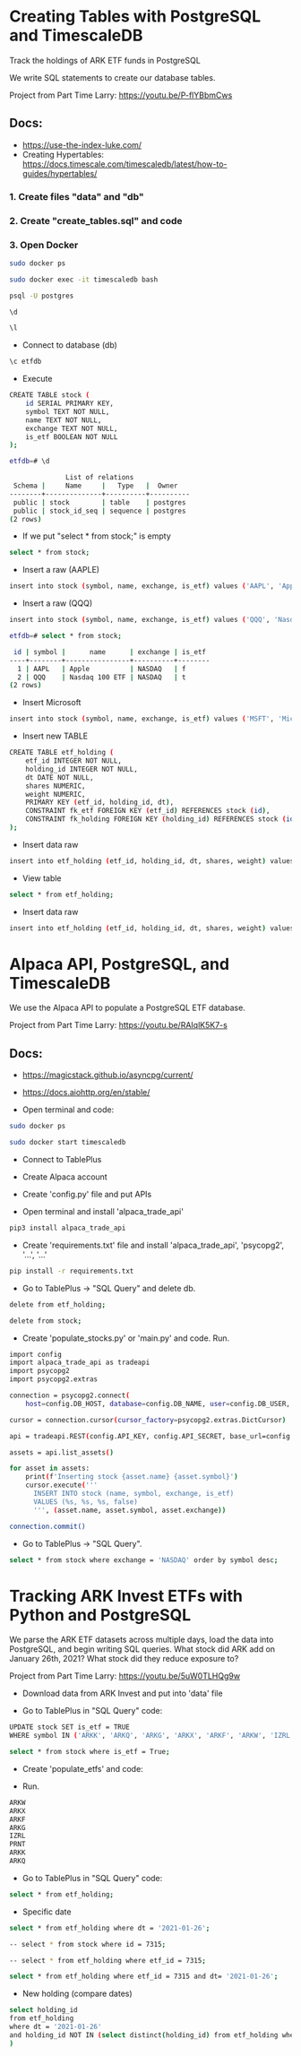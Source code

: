 # Creating Tables with PostgreSQL and TimescaleDB

Track the holdings of ARK ETF funds in PostgreSQL

We write SQL statements to create our database tables.

Project from Part Time Larry: https://youtu.be/P-flYBbmCws

## Docs:

- https://use-the-index-luke.com/
- Creating Hypertables: https://docs.timescale.com/timescaledb/latest/how-to-guides/hypertables/

### 1. Create files "data" and "db"

### 2. Create "create_tables.sql" and code

### 3. Open Docker

```bash
sudo docker ps
```

```bash
sudo docker exec -it timescaledb bash
```

```bash
psql -U postgres
```

```bash
\d
```

```bash
\l
```

- Connect to database (db)

```bash
\c etfdb
```

- Execute

```bash
CREATE TABLE stock (
    id SERIAL PRIMARY KEY,
    symbol TEXT NOT NULL,
    name TEXT NOT NULL,
    exchange TEXT NOT NULL,
    is_etf BOOLEAN NOT NULL
);
```

```bash
etfdb=# \d

              List of relations
 Schema |     Name     |   Type   |  Owner
--------+--------------+----------+----------
 public | stock        | table    | postgres
 public | stock_id_seq | sequence | postgres
(2 rows)
```

- If we put "select \* from stock;" is empty

```bash
select * from stock;
```

- Insert a raw (AAPLE)

```bash
insert into stock (symbol, name, exchange, is_etf) values ('AAPL', 'Apple', 'NASDAQ', false);
```

- Insert a raw (QQQ)

```bash
insert into stock (symbol, name, exchange, is_etf) values ('QQQ', 'Nasdaq 100 ETF', 'NASDAQ', true);
```

```bash
etfdb=# select * from stock;

 id | symbol |      name      | exchange | is_etf
----+--------+----------------+----------+--------
  1 | AAPL   | Apple          | NASDAQ   | f
  2 | QQQ    | Nasdaq 100 ETF | NASDAQ   | t
(2 rows)
```

- Insert Microsoft

```bash
insert into stock (symbol, name, exchange, is_etf) values ('MSFT', 'Microsoft', 'NASDAQ', false);
```

- Insert new TABLE

```bash
CREATE TABLE etf_holding (
    etf_id INTEGER NOT NULL,
    holding_id INTEGER NOT NULL,
    dt DATE NOT NULL,
    shares NUMERIC,
    weight NUMERIC,
    PRIMARY KEY (etf_id, holding_id, dt),
    CONSTRAINT fk_etf FOREIGN KEY (etf_id) REFERENCES stock (id),
    CONSTRAINT fk_holding FOREIGN KEY (holding_id) REFERENCES stock (id)
);
```

- Insert data raw

```bash
insert into etf_holding (etf_id, holding_id, dt, shares, weight) values (2, 1, current_date, 1, 2);
```

- View table

```bash
select * from etf_holding;
```

- Insert data raw

```bash
insert into etf_holding (etf_id, holding_id, dt, shares, weight) values (2, 3, current_date, 1, 2);
```

# Alpaca API, PostgreSQL, and TimescaleDB

We use the Alpaca API to populate a PostgreSQL ETF database.

Project from Part Time Larry: https://youtu.be/RAIqlK5K7-s

## Docs:

- https://magicstack.github.io/asyncpg/current/
- https://docs.aiohttp.org/en/stable/

- Open terminal and code:

```bash
sudo docker ps
```

```bash
sudo docker start timescaledb
```

- Connect to TablePlus

- Create Alpaca account

- Create 'config.py' file and put APIs

- Open terminal and install 'alpaca_trade_api'

```bash
pip3 install alpaca_trade_api
```

- Create 'requirements.txt' file and install 'alpaca_trade_api', 'psycopg2', '...', '...'

```bash
pip install -r requirements.txt
```

- Go to TablePlus -> "SQL Query" and delete db.

```bash
delete from etf_holding;
```

```bash
delete from stock;
```

- Create 'populate_stocks.py' or 'main.py' and code. Run.

```bash
import config
import alpaca_trade_api as tradeapi
import psycopg2
import psycopg2.extras

connection = psycopg2.connect(
    host=config.DB_HOST, database=config.DB_NAME, user=config.DB_USER, password=config.DB_PASS)

cursor = connection.cursor(cursor_factory=psycopg2.extras.DictCursor)

api = tradeapi.REST(config.API_KEY, config.API_SECRET, base_url=config.API_URL)

assets = api.list_assets()

for asset in assets:
    print(f'Inserting stock {asset.name} {asset.symbol}')
    cursor.execute('''
      INSERT INTO stock (name, symbol, exchange, is_etf)
      VALUES (%s, %s, %s, false)
      ''', (asset.name, asset.symbol, asset.exchange))

connection.commit()
```

- Go to TablePlus -> "SQL Query".

```bash
select * from stock where exchange = 'NASDAQ' order by symbol desc;
```

# Tracking ARK Invest ETFs with Python and PostgreSQL

We parse the ARK ETF datasets across multiple days, load the data into PostgreSQL, and begin writing SQL queries. What stock did ARK add on January 26th, 2021? What stock did they reduce exposure to?

Project from Part Time Larry: https://youtu.be/5uW0TLHQg9w

- Download data from ARK Invest and put into 'data' file

- Go to TablePlus in "SQL Query" code:

```bash
UPDATE stock SET is_etf = TRUE
WHERE symbol IN ('ARKK', 'ARKQ', 'ARKG', 'ARKX', 'ARKF', 'ARKW', 'IZRL', 'PRNT')
```

```bash
select * from stock where is_etf = True;
```

- Create 'populate_etfs' and code:

- Run.

```bash
ARKW
ARKX
ARKF
ARKG
IZRL
PRNT
ARKK
ARKQ
```

- Go to TablePlus in "SQL Query" code:

```bash
select * from etf_holding;
```

- Specific date

```bash
select * from etf_holding where dt = '2021-01-26';
```

```bash
-- select * from stock where id = 7315;

-- select * from etf_holding where etf_id = 7315;

select * from etf_holding where etf_id = 7315 and dt= '2021-01-26';
```

- New holding (compare dates)

```bash
select holding_id
from etf_holding
where dt = '2021-01-26'
and holding_id NOT IN (select distinct(holding_id) from etf_holding where dt = '2021-01-25'
)
```
